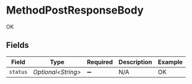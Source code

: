 # MethodPostResponseBody

OK


## Fields

| Field               | Type                | Required            | Description         | Example             |
| ------------------- | ------------------- | ------------------- | ------------------- | ------------------- |
| `status`            | *Optional\<String>* | :heavy_minus_sign:  | N/A                 | OK                  |